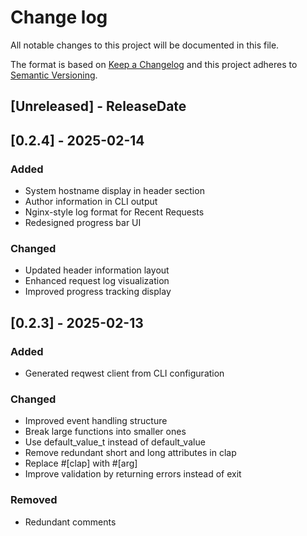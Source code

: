 # Change log
All notable changes to this project will be documented in this file.

The format is based on [Keep a Changelog](http://keepachangelog.com/)
and this project adheres to [Semantic Versioning](http://semver.org/).

## [Unreleased] - ReleaseDate

## [0.2.4] - 2025-02-14

### Added
- System hostname display in header section
- Author information in CLI output
- Nginx-style log format for Recent Requests
- Redesigned progress bar UI

### Changed
- Updated header information layout
- Enhanced request log visualization
- Improved progress tracking display

## [0.2.3] - 2025-02-13

### Added
- Generated reqwest client from CLI configuration

### Changed
- Improved event handling structure
- Break large functions into smaller ones
- Use default_value_t instead of default_value
- Remove redundant short and long attributes in clap
- Replace #[clap] with #[arg]
- Improve validation by returning errors instead of exit

### Removed
- Redundant comments
